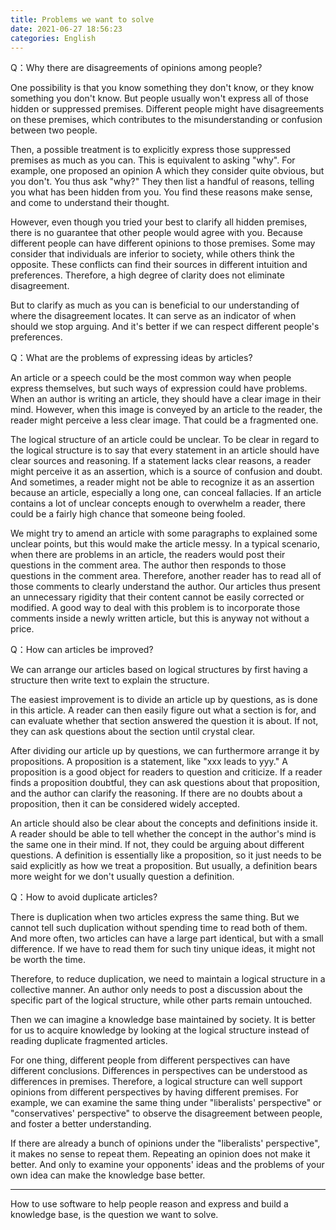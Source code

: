 ```yaml
---
title: Problems we want to solve
date: 2021-06-27 18:56:23
categories: English
---
```


Q：Why there are disagreements of opinions among people?

One possibility is that you know something they don't know, or they know something you don't know. But people usually won't express all of those hidden or suppressed premises. Different people might have disagreements on these premises, which contributes to the misunderstanding or confusion between two people.

Then, a possible treatment is to explicitly express those suppressed premises as much as you can. This is equivalent to asking "why". For example, one proposed an opinion A which they consider quite obvious, but you don't. You thus ask "why?" They then list a handful of reasons, telling you what has been hidden from you. You find these reasons make sense, and come to understand their thought.

However, even though you tried your best to clarify all hidden premises, there is no guarantee that other people would agree with you. Because different people can have different opinions to those premises. Some may consider that individuals are inferior to society, while others think the opposite. These conflicts can find their sources in different intuition and preferences. Therefore, a high degree of clarity does not eliminate disagreement.

But to clarify as much as you can is beneficial to our understanding of where the disagreement locates. It can serve as an indicator of when should we stop arguing. And it's better if we can respect different people's preferences.

Q：What are the problems of expressing ideas by articles?

An article or a speech could be the most common way when people express themselves, but such ways of expression could have problems. When an author is writing an article, they should have a clear image in their mind. However, when this image is conveyed by an article to the reader, the reader might perceive a less clear image. That could be a fragmented one.

The logical structure of an article could be unclear. To be clear in regard to the logical structure is to say that every statement in an article should have clear sources and reasoning. If a statement lacks clear reasons, a reader might perceive it as an assertion, which is a source of confusion and doubt. And sometimes, a reader might not be able to recognize it as an assertion because an article, especially a long one, can conceal fallacies. If an article contains a lot of unclear concepts enough to overwhelm a reader, there could be a fairly high chance that someone being fooled.

We might try to amend an article with some paragraphs to explained some unclear points, but this would make the article messy. In a typical scenario, when there are problems in an article, the readers would post their questions in the comment area. The author then responds to those questions in the comment area. Therefore, another reader has to read all of those comments to clearly understand the author. Our articles thus present an unnecessary rigidity that their content cannot be easily corrected or modified. A good way to deal with this problem is to incorporate those comments inside a newly written article, but this is anyway not without a price.

Q：How can articles be improved?

We can arrange our articles based on logical structures by first having a structure then write text to explain the structure.

The easiest improvement is to divide an article up by questions, as is done in this article. A reader can then easily figure out what a section is for, and can evaluate whether that section answered the question it is about. If not, they can ask questions about the section until crystal clear.

After dividing our article up by questions, we can furthermore arrange it by propositions. A proposition is a statement, like "xxx leads to yyy." A proposition is a good object for readers to question and criticize. If a reader finds a proposition doubtful, they can ask questions about that proposition, and the author can clarify the reasoning. If there are no doubts about a proposition, then it can be considered widely accepted.

An article should also be clear about the concepts and definitions inside it. A reader should be able to tell whether the concept in the author's mind is the same one in their mind. If not, they could be arguing about different questions. A definition is essentially like a proposition, so it just needs to be said explicitly as how we treat a proposition. But usually, a definition bears more weight for we don't usually question a definition.

Q：How to avoid duplicate articles?

There is duplication when two articles express the same thing. But we cannot tell such duplication without spending time to read both of them. And more often, two articles can have a large part identical, but with a small difference. If we have to read them for such tiny unique ideas, it might not be worth the time.

Therefore, to reduce duplication, we need to maintain a logical structure in a collective manner. An author only needs to post a discussion about the specific part of the logical structure, while other parts remain untouched.

Then we can imagine a knowledge base maintained by society. It is better for us to acquire knowledge by looking at the logical structure instead of reading duplicate fragmented articles.

For one thing, different people from different perspectives can have different conclusions. Differences in perspectives can be understood as differences in premises. Therefore, a logical structure can well support opinions from different perspectives by having different premises. For example, we can examine the same thing under "liberalists' perspective" or "conservatives' perspective" to observe the disagreement between people, and foster a better understanding.

If there are already a bunch of opinions under the "liberalists' perspective", it makes no sense to repeat them. Repeating an opinion does not make it better. And only to examine your opponents' ideas and the problems of your own idea can make the knowledge base better.

------

How to use software to help people reason and express and build a knowledge base, is the question we want to solve.